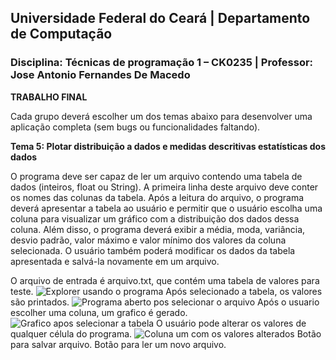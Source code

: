 ## **Universidade Federal do Ceará** | **Departamento de Computação**
### **Disciplina: Técnicas de programação 1 – CK0235** | **Professor: Jose Antonio Fernandes De Macedo**

**TRABALHO FINAL**

Cada grupo deverá escolher um dos temas abaixo para desenvolver uma aplicação completa (sem bugs ou funcionalidades faltando).

**Tema 5:​ Plotar distribuição a dados e medidas descritivas estatísticas dos dados**

O programa deve ser capaz de ler um arquivo contendo uma tabela de dados (inteiros, float ou String). A primeira linha deste arquivo deve conter os nomes das colunas da tabela. Após a leitura do arquivo, o programa deverá apresentar a tabela ao usuário e permitir que o usuário escolha uma coluna para visualizar um gráfico com a distribuição dos dados dessa coluna. Além disso, o programa deverá exibir a média, moda, variância, desvio padrão, valor máximo e valor mínimo dos valores da coluna selecionada. O usuário também poderá modificar os dados da tabela apresentada e salvá-la novamente em um arquivo.

O arquivo de entrada é arquivo.txt, que contém uma tabela de valores para teste.
![Explorer usando o programa](/Sprits/selecionaTabela.png)
Após selecionado a tabela, os valores são printados.
![Programa aberto pos selecionar o arquivo](/Sprits/AmostragemDados.png)
Após o usuario escolher uma coluna, um grafico é gerado.
![Grafico apos selecionar a tabela](/Sprits/Tabela%20coluna%201.png)
O usuário pode alterar os valores de qualquer célula do programa.
![Coluna um com os valores alterados](/Sprits/Coluna%201%20alterada.png)
Botão para salvar arquivo.
Botão para ler um novo arquivo.
